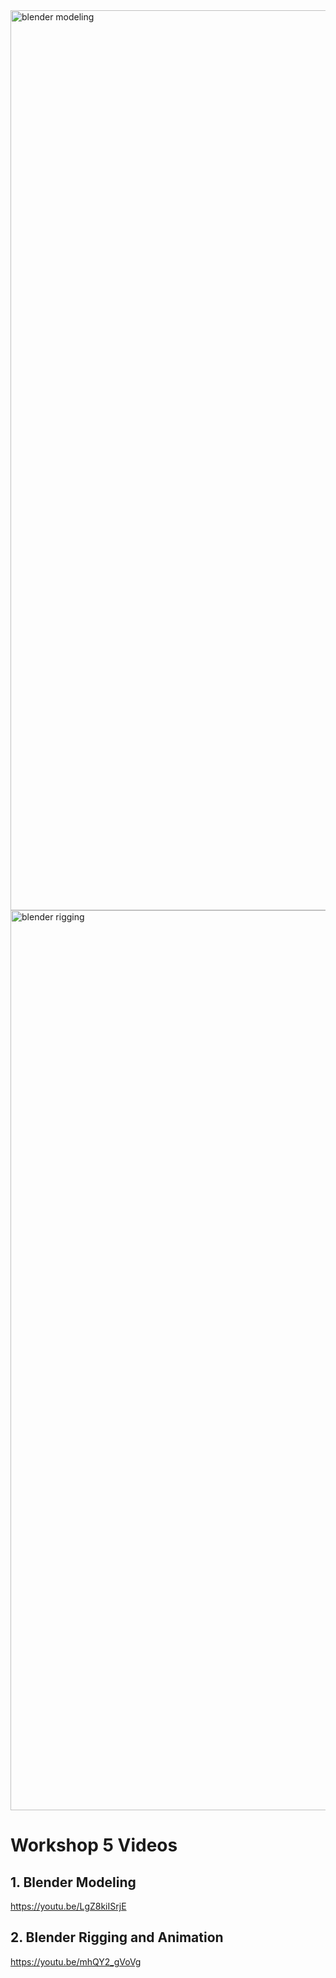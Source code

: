 <img width="1440" alt="blender modeling" src="https://user-images.githubusercontent.com/7401790/52184264-09f8c780-27df-11e9-9589-65d688d37096.png">

<img width="1440" alt="blender rigging" src="https://user-images.githubusercontent.com/7401790/52184267-0f561200-27df-11e9-9a00-37176420e2c2.png">

# Workshop 5 Videos

## 1. Blender Modeling
https://youtu.be/LgZ8kiISrjE

## 2. Blender Rigging and Animation
https://youtu.be/mhQY2_gVoVg
